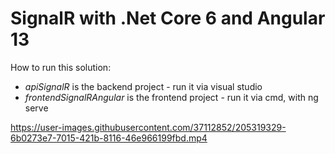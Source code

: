 # SignalR with .Net Core 6 and Angular 13

How to run this solution:
- *apiSignalR* is the backend project - run it via visual studio
- *frontendSignalRAngular* is the frontend project - run it via cmd, with ng serve





https://user-images.githubusercontent.com/37112852/205319329-6b0273e7-7015-421b-8116-46e966199fbd.mp4


